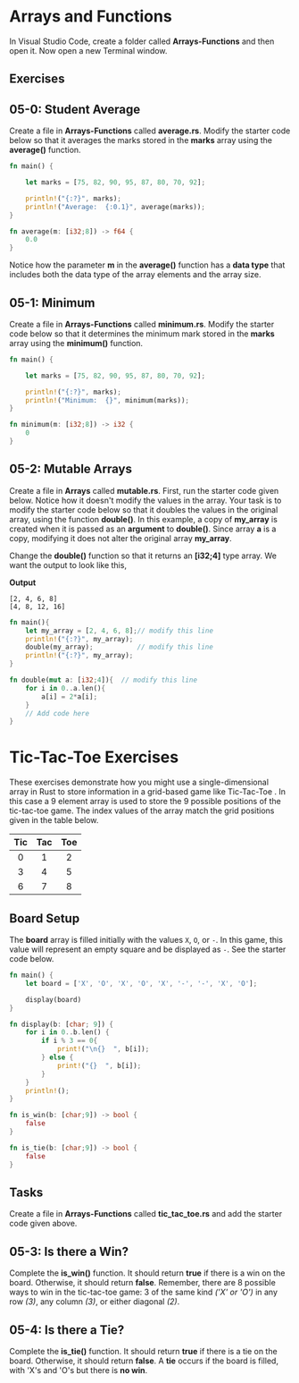 # Arrays and Functions

In Visual Studio Code, create a folder called **Arrays-Functions** and then open it. Now open a new Terminal window. 

## Exercises

## 05-0: Student Average

Create a file in **Arrays-Functions** called **average.rs**.  Modify the starter code below so that it averages the marks stored in the **marks** array using the **average()** function.

```rust
fn main() {

	let marks = [75, 82, 90, 95, 87, 80, 70, 92];

	println!("{:?}", marks);
	println!("Average:  {:0.1}", average(marks));
}

fn average(m: [i32;8]) -> f64 {
    0.0
}
```

Notice how the parameter **m** in the **average()** function has a **data type** that includes both the data type of the array elements and the array size.

## 05-1: Minimum

Create a file in **Arrays-Functions** called **minimum.rs**.  Modify the starter code below so that it determines the minimum mark stored in the **marks** array using the **minimum()** function.

```rust
fn main() {

	let marks = [75, 82, 90, 95, 87, 80, 70, 92];

	println!("{:?}", marks);
	println!("Minimum:  {}", minimum(marks));
}

fn minimum(m: [i32;8]) -> i32 {
    0
}
```

## 05-2: Mutable Arrays

Create a file in **Arrays** called **mutable.rs**.  First, run the starter code given below.  Notice how it doesn't modify the values in the array.  Your task is to modify the starter code below so that it doubles the values in the original array, using the function **double()**.  In this example, a copy of **my_array** is created when it is passed as an **argument** to **double()**.  Since array **a** is a copy, modifying it does not alter the original array **my_array**.

Change the **double()** function so that it returns an **[i32;4]** type array. We want the output to look like this,

**Output**
```
[2, 4, 6, 8]
[4, 8, 12, 16]
```

```rust
fn main(){
    let my_array = [2, 4, 6, 8];// modify this line
    println!("{:?}", my_array);
    double(my_array);           // modify this line
    println!("{:?}", my_array);
}

fn double(mut a: [i32;4]){  // modify this line
    for i in 0..a.len(){
        a[i] = 2*a[i];
    }
    // Add code here
}
```

# Tic-Tac-Toe Exercises

These exercises demonstrate how you might use a single-dimensional array in Rust to store information in a grid-based game like Tic-Tac-Toe . In this case a 9 element array is used to store the 9 possible positions of the tic-tac-toe game. The index values of the array  match the grid positions given in the table below.

|   Tic  |  Tac   |  Toe   |
|:---:|:---:|:---:|
|  0  |  1  |  2  |
|  3  |  4  |  5  |
|  6  |  7  |  8  |


## Board Setup

The **board** array is filled initially with the values ```X```, ```O```, or ```-```.  In this game, this value will represent an empty square and be displayed as ```-```.  See the starter code below.

```rust
fn main() {
	let board = ['X', 'O', 'X', 'O', 'X', '-', '-', 'X', 'O'];

	display(board)
}

fn display(b: [char; 9]) {
    for i in 0..b.len() {
        if i % 3 == 0{
            print!("\n{}  ", b[i]);
        } else {
            print!("{}  ", b[i]);
        }
    }
    println!();
}

fn is_win(b: [char;9]) -> bool {
	false
}

fn is_tie(b: [char;9]) -> bool {
	false
}
```

## Tasks

Create a file in **Arrays-Functions** called **tic_tac_toe.rs** and add the starter code given above.

## 05-3:  Is there a Win?

Complete the **is_win()** function. It should return **true** if there is a win on the board.  Otherwise, it should return **false**. Remember, there are 8 possible ways to win in the tic-tac-toe game:  3 of the same kind _('X' or 'O')_ in any row _(3)_, any column _(3)_, or either diagonal _(2)_.

## 05-4:  Is there a Tie?
Complete the **is_tie()** function. It should return **true** if there is a tie on the board.  Otherwise, it should return **false**.  A **tie** occurs if the board is filled, with 'X's and 'O's but there is **no win**.
